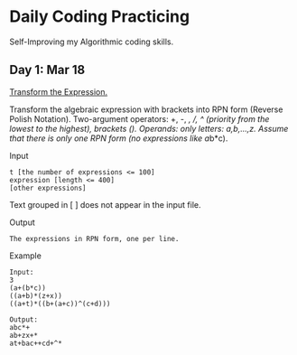 # Daily Coding Practicing

Self-Improving my Algorithmic coding skills.

## Day 1: Mar 18
[Transform the Expression.](https://www.spoj.com/problems/ONP/)

Transform the algebraic expression with brackets into RPN form (Reverse Polish Notation). Two-argument operators: +, -, *, /, ^  (priority from the lowest to the highest), brackets ().
Operands: only letters: a,b,...,z. Assume that there is only one RPN form (no expressions like a*b*c).

Input
```
t [the number of expressions <= 100]
expression [length <= 400]
[other expressions]
```
Text grouped in [ ] does not appear in the input file.

Output
```
The expressions in RPN form, one per line.
```

Example
```
Input:
3
(a+(b*c))
((a+b)*(z+x))
((a+t)*((b+(a+c))^(c+d)))

Output:
abc*+
ab+zx+*
at+bac++cd+^*
```

